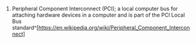 1. Peripheral Component Interconnect (PCI); a local computer bus for attaching hardware devices in a computer and is part of the PCI Local Bus standard^[https://en.wikipedia.org/wiki/Peripheral_Component_Interconnect]